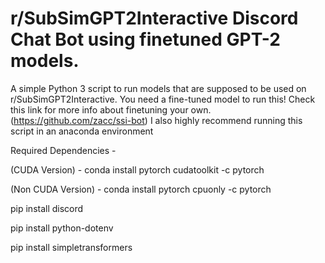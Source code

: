 # r/SubSimGPT2Interactive Discord Chat Bot using finetuned GPT-2 models.
A simple Python 3 script to run models that are supposed to be used on r/SubSimGPT2Interactive.
You need a fine-tuned model to run this!
Check this link for more info about finetuning your own.
(https://github.com/zacc/ssi-bot)
I also highly recommend running this script in an anaconda environment




Required Dependencies -


(CUDA Version) - conda install pytorch cudatoolkit -c pytorch


(Non CUDA Version) - conda install pytorch cpuonly -c pytorch


pip install discord


pip install python-dotenv


pip install simpletransformers
